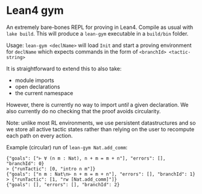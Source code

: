 # Lean4 gym

An extremely bare-bones REPL for proving in Lean4. Compile as usual with `lake build`. This will produce a `lean-gym` executable in a `build/bin` folder.

Usage: `lean-gym <declName>` will load `Init` and start a proving environment for `declName`
which expects commands in the form of `<branchId> <tactic-string>`

It is straightforward to extend this to also take:
- module imports
- open declarations
- the current namespace

However, there is currently no way to import *until* a given declaration.
We also currently do no checking that the proof avoids circularity.

Note: unlike most RL environments, we use persistent datastructures and
so we store all active tactic states rather than relying on the user
to recompute each path on every action.

Example (circular) run of `lean-gym Nat.add_comm`:

```
{"goals": ["⊢ ∀ (n m : Nat), n + m = m + n"], "errors": [], "branchId": 0}
> {"runTactic": [0, "intro n m"]}
{"goals": ["n m : Nat\n⊢ n + m = m + n"], "errors": [], "branchId": 1}
> {"runTactic": [1, "rw [Nat.add_comm]"]}
{"goals": [], "errors": [], "branchId": 2}
```
